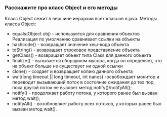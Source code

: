### Расскажите про класс Object и его методы

Класс Object лежит в вершине иерархии всех классов в java.
Методы класса Object:

* equals(Object obj) - используется для сравнения объектов
  Реализация по умолчанию сравнивает ссылки на объекты
* hashcode() - возвращает значение хеш-кода объекта
* toString() - возвращает строковое представление объекта
* getClass() - возвращает объект типа Class для данного объекта
* finalize() - вызывается сборщиком мусора, когда он определяет, что на объект больше не существует ни одной ссылки
* clone() - создает и возвращает копию данного объекта
* wait(long timeout || long timeout, int nanos) -освобождает монитор и переводит вызывающий поток в состояние ожидания
  до тех пор, пока другой поток не вызовет метод notify()/notifyAll();
* notify() - продолжает работу потока, у которого ранее был вызван метод wait();
* notifyAll() - возобновляет работу всех потоков, у которых ранее был вызван метод wait().
